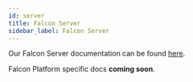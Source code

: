 ```yaml
---
id: server
title: Falcon Server
sidebar_label: Falcon Server
---
```


Our Falcon Server documentation can be found [here](/docs/open-source/falcon-server/basics).

Falcon Platform specific docs **coming soon**.

